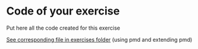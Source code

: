# Code of your exercise

Put here all the code created for this exercise

[See corresponding file in exercises folder](../../exercises/) (using pmd and extending pmd)